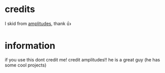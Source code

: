 # credits
I skid from [amplitudes](https://github.com/amplitudesxd), thank 👍

# information
if you use this dont credit me! credit amplitudes!! he is a great guy (he has some cool projects)
